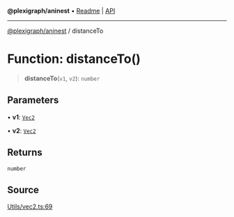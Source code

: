 **@plexigraph/aninest** • [Readme](../README.md) \| [API](../globals.md)

***

[@plexigraph/aninest](../README.md) / distanceTo

# Function: distanceTo()

> **distanceTo**(`v1`, `v2`): `number`

## Parameters

• **v1**: [`Vec2`](../type-aliases/Vec2.md)

• **v2**: [`Vec2`](../type-aliases/Vec2.md)

## Returns

`number`

## Source

[Utils/vec2.ts:69](https://github.com/plexigraph/aninest/blob/b607a0c/src/Utils/vec2.ts#L69)
